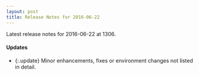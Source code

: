 ```yaml
---
layout: post
title: Release Notes for 2016-06-22
---
```


Latest release notes for 2016-06-22 at 1306.

<div class='updates' markdown='1'>

#### Updates

- {:.update} Minor enhancements, fixes or environment changes not listed in detail.

</div>


